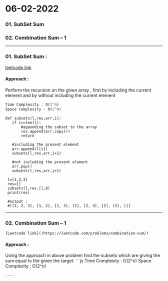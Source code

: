 # 06-02-2022

### 01. SubSet Sum
### 02. Combination Sum – 1

----
### 01. SubSet Sum :
   [leetcode link](!https://practice.geeksforgeeks.org/problems/subset-sums2234/1)
   #### Approach :
   Perform the recursion on the given array , first by including the current element and by without including the current element
   ```js
   Time Complexity : O(2^n)
   Space Complexity : O(2^n)
   ````
   ````
   def subsets(l,res,arr,i):
      if i==len(l):
          #appending the subset to the array
          res.append(arr.copy())
          return
          
      #including the present element
      arr.append(l[i])
      subsets(l,res,arr,i+1)
      
      #not including the present element
      arr.pop()
      subsets(l,res,arr,i+1)
   
    l=[1,2,3]
    res=[]
    subsets(l,res,[],0)
    print(res)

    #output :
    #[[1, 2, 3], [1, 2], [1, 3], [1], [2, 3], [2], [3], []]
   ````

----
### 02. Combination Sum – 1
    [Leetcode link](!https://leetcode.com/problems/combination-sum/)
   #### Approach :
   Using the approach in above problem find the subsets which are giving the sum equal to the given the target.
    ```js
   Time Complexity : O(2^n)
   Space Complexity : O(2^n)
   ````
----
